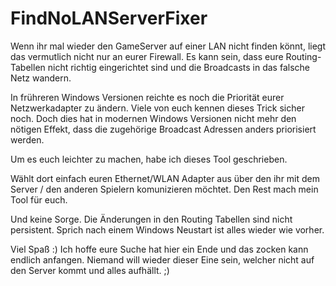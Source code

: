 # FindNoLANServerFixer

Wenn ihr mal wieder den GameServer auf einer LAN nicht finden könnt, liegt das vermutlich nicht nur an eurer Firewall.
Es kann sein, dass eure Routing-Tabellen nicht richtig eingerichtet sind und die Broadcasts in das falsche Netz wandern.

In frühreren Windows Versionen reichte es noch die Priorität eurer Netzwerkadapter zu ändern. Viele von euch kennen dieses Trick sicher noch.
Doch dies hat in modernen Windows Versionen nicht mehr den nötigen Effekt, dass die zugehörige Broadcast Adressen anders priorisiert werden.

Um es euch leichter zu machen, habe ich dieses Tool geschrieben.

Wählt dort einfach euren Ethernet/WLAN Adapter aus über den ihr mit dem Server / den anderen Spielern komunizieren möchtet.
Den Rest mach mein Tool für euch.

Und keine Sorge. 
Die Änderungen in den Routing Tabellen sind nicht persistent. 
Sprich nach einem Windows Neustart ist alles wieder wie vorher.

Viel Spaß :)
Ich hoffe eure Suche hat hier ein Ende und das zocken kann endlich anfangen.
Niemand will wieder dieser Eine sein, welcher nicht auf den Server kommt und alles aufhällt. ;)
